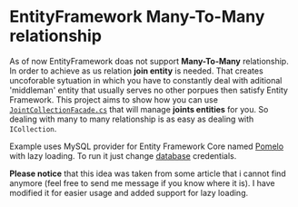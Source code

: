 # EntityFramework Many-To-Many relationship

As of now EntityFramework doas not support **Many-To-Many** relationship. In order to achieve as us relation **join entity** is needed. That creates uncoforable sytuation in which you have to constantly deal with aditional 'middleman' entity that usually serves no other porpues then satisfy Entity Framework. This project aims to show how you can use  [`JointCollectionFacade.cs`](https://github.com/ZBAGI/EntityFramework-ManyToMany/blob/master/EntityFramework-ManyToMany/Relationship/IJointEntity.cs) that will manage **joints entities** for you. So dealing with many to many relationship is as easy as dealing with `ICollection`.

Example uses MySQL provider for Entity Framework Core named [Pomelo](https://github.com/PomeloFoundation/Pomelo.EntityFrameworkCore.MySql) with lazy loading. To run it just change [database](https://github.com/ZBAGI/EntityFramework-ManyToMany/blob/master/EntityFramework-ManyToMany/Database.cs) credentials.


**Please notice** that this idea was taken from some article that i cannot find anymore (feel free to send me message if you know where it is). I have modified it for easier usage and added support for lazy loading.
